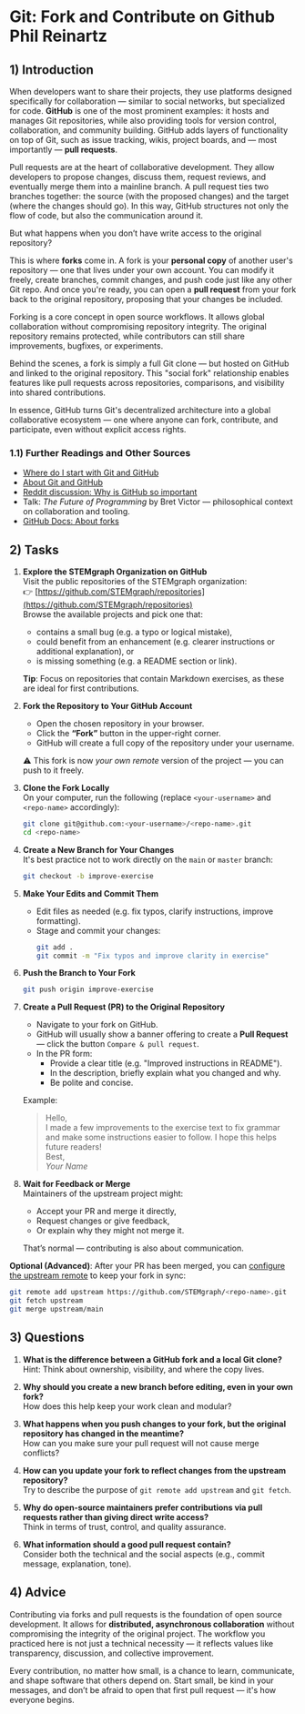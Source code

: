 <!---
{
  "depends_on": [],
  "author": ["Tabea Röthemeyer","Stephan Bökelmann"],
  "first_used": "2025-04-02",
  "keywords": ["learning", "exercises", "github", "git"]
}
--->

# Git: Fork and Contribute on Github Phil Reinartz

## 1) Introduction
When developers want to share their projects, they use platforms designed specifically for collaboration — similar to social networks, but specialized for code. **GitHub** is one of the most prominent examples: it hosts and manages Git repositories, while also providing tools for version control, collaboration, and community building. GitHub adds layers of functionality on top of Git, such as issue tracking, wikis, project boards, and — most importantly — **pull requests**.

Pull requests are at the heart of collaborative development. They allow developers to propose changes, discuss them, request reviews, and eventually merge them into a mainline branch. A pull request ties two branches together: the source (with the proposed changes) and the target (where the changes should go). In this way, GitHub structures not only the flow of code, but also the communication around it.

But what happens when you don’t have write access to the original repository?

This is where **forks** come in. A fork is your **personal copy** of another user's repository — one that lives under your own account. You can modify it freely, create branches, commit changes, and push code just like any other Git repo. And once you're ready, you can open a **pull request** from your fork back to the original repository, proposing that your changes be included.

Forking is a core concept in open source workflows. It allows global collaboration without compromising repository integrity. The original repository remains protected, while contributors can still share improvements, bugfixes, or experiments.

Behind the scenes, a fork is simply a full Git clone — but hosted on GitHub and linked to the original repository. This "social fork" relationship enables features like pull requests across repositories, comparisons, and visibility into shared contributions.

In essence, GitHub turns Git's decentralized architecture into a global collaborative ecosystem — one where anyone can fork, contribute, and participate, even without explicit access rights.

### 1.1) Further Readings and Other Sources
- [Where do I start with Git and GitHub](https://docs.github.com/en/get-started/start-your-journey/about-github-and-git#where-do-i-start)
- [About Git and GitHub](https://docs.github.com/en/get-started/start-your-journey/about-github-and-git)
- [Reddit discussion: Why is GitHub so important](https://www.reddit.com/r/learnprogramming/comments/wg463w/why_is_github_so_important/)
- Talk: *The Future of Programming* by Bret Victor — philosophical context on collaboration and tooling.
- [GitHub Docs: About forks](https://docs.github.com/en/get-started/quickstart/fork-a-repo)

## 2) Tasks

1. **Explore the STEMgraph Organization on GitHub**  
   Visit the public repositories of the STEMgraph organization:  
   👉 [https://github.com/STEMgraph/repositories](https://github.com/STEMgraph/repositories)  
   Browse the available projects and pick one that:
   - contains a small bug (e.g. a typo or logical mistake),
   - could benefit from an enhancement (e.g. clearer instructions or additional explanation), or
   - is missing something (e.g. a README section or link).

   **Tip**: Focus on repositories that contain Markdown exercises, as these are ideal for first contributions.

2. **Fork the Repository to Your GitHub Account**  
   - Open the chosen repository in your browser.
   - Click the **“Fork”** button in the upper-right corner.
   - GitHub will create a full copy of the repository under your username.

   ⚠️ This fork is now *your own remote* version of the project — you can push to it freely.

3. **Clone the Fork Locally**  
   On your computer, run the following (replace `<your-username>` and `<repo-name>` accordingly):
   ```bash
   git clone git@github.com:<your-username>/<repo-name>.git
   cd <repo-name>
   ```

4. **Create a New Branch for Your Changes**  
   It's best practice not to work directly on the `main` or `master` branch:
   ```bash
   git checkout -b improve-exercise
   ```

5. **Make Your Edits and Commit Them**  
   - Edit files as needed (e.g. fix typos, clarify instructions, improve formatting).
   - Stage and commit your changes:
     ```bash
     git add .
     git commit -m "Fix typos and improve clarity in exercise"
     ```

6. **Push the Branch to Your Fork**  
   ```bash
   git push origin improve-exercise
   ```

7. **Create a Pull Request (PR) to the Original Repository**  
   - Navigate to your fork on GitHub.
   - GitHub will usually show a banner offering to create a **Pull Request** — click the button `Compare & pull request`.
   - In the PR form:
     - Provide a clear title (e.g. "Improved instructions in README").
     - In the description, briefly explain what you changed and why.
     - Be polite and concise.

   Example:
   > Hello,  
   > I made a few improvements to the exercise text to fix grammar and make some instructions easier to follow. I hope this helps future readers!  
   > Best,  
   > *Your Name*

8. **Wait for Feedback or Merge**  
   Maintainers of the upstream project might:
   - Accept your PR and merge it directly,
   - Request changes or give feedback,
   - Or explain why they might not merge it.

   That’s normal — contributing is also about communication.



**Optional (Advanced)**: After your PR has been merged, you can [configure the upstream remote](https://docs.github.com/en/get-started/quickstart/fork-a-repo#syncing-your-fork) to keep your fork in sync:
```bash
git remote add upstream https://github.com/STEMgraph/<repo-name>.git
git fetch upstream
git merge upstream/main
```

## 3) Questions

1. **What is the difference between a GitHub fork and a local Git clone?**  
   Hint: Think about ownership, visibility, and where the copy lives.

2. **Why should you create a new branch before editing, even in your own fork?**  
   How does this help keep your work clean and modular?

3. **What happens when you push changes to your fork, but the original repository has changed in the meantime?**  
   How can you make sure your pull request will not cause merge conflicts?

4. **How can you update your fork to reflect changes from the upstream repository?**  
   Try to describe the purpose of `git remote add upstream` and `git fetch`.

5. **Why do open-source maintainers prefer contributions via pull requests rather than giving direct write access?**  
   Think in terms of trust, control, and quality assurance.

6. **What information should a good pull request contain?**  
   Consider both the technical and the social aspects (e.g., commit message, explanation, tone).


## 4) Advice

Contributing via forks and pull requests is the foundation of open source development. It allows for **distributed, asynchronous collaboration** without compromising the integrity of the original project. The workflow you practiced here is not just a technical necessity — it reflects values like transparency, discussion, and collective improvement.

Every contribution, no matter how small, is a chance to learn, communicate, and shape software that others depend on. Start small, be kind in your messages, and don’t be afraid to open that first pull request — it's how everyone begins.
